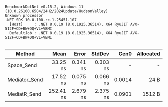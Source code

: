 ```

BenchmarkDotNet v0.15.2, Windows 11 (10.0.26100.6584/24H2/2024Update/HudsonValley)
Unknown processor
.NET SDK 10.0.100-rc.1.25451.107
  [Host]     : .NET 8.0.19 (8.0.1925.36514), X64 RyuJIT AVX-512F+CD+BW+DQ+VL+VBMI
  DefaultJob : .NET 8.0.19 (8.0.1925.36514), X64 RyuJIT AVX-512F+CD+BW+DQ+VL+VBMI


```
| Method        | Mean      | Error    | StdDev   | Gen0   | Allocated |
|-------------- |----------:|---------:|---------:|-------:|----------:|
| Space_Send    |  33.25 ns | 0.341 ns | 0.303 ns |      - |         - |
| Mediator_Send |  17.52 ns | 0.075 ns | 0.066 ns | 0.0014 |      24 B |
| MediatR_Send  | 252.41 ns | 2.679 ns | 2.375 ns | 0.0901 |    1512 B |
